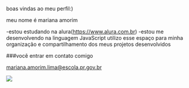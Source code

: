 boas vindas ao meu perfil:)

meu nome é mariana amorim

-estou estudando na alura(https://www.alura.com.br) 
-estou me desenvolvendo na linguagem JavaScript
utilizo esse espaço para minha organização e compartilhamento dos meus projetos desenvolvidos 

###você entrar em contato comigo 

mariana.amorim.lima@escola.pr.gov.br

![](https://media.tenor.com/xxkk4dDfv2MAAAAi/bow.gif)
